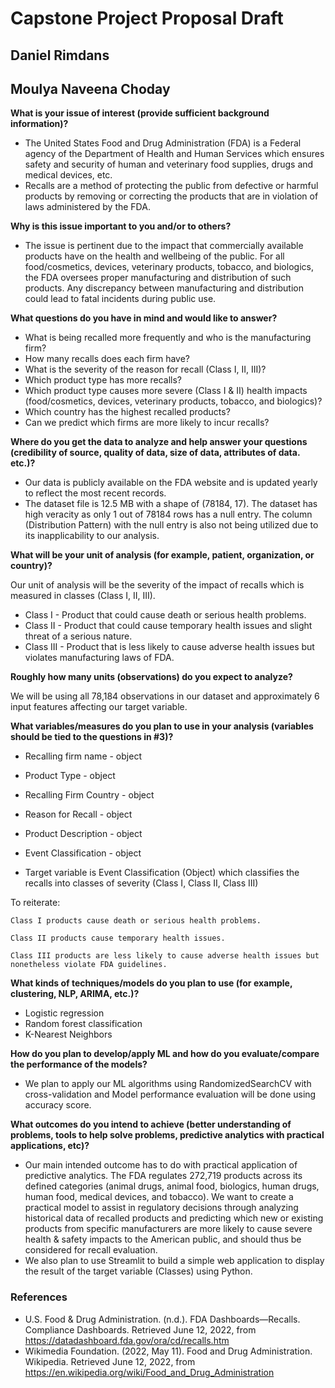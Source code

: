 # Capstone Project Proposal Draft 
## Daniel Rimdans
## Moulya Naveena Choday

**What is your issue of interest (provide sufficient background information)?**

- The United States Food and Drug Administration (FDA) is a Federal agency of the Department of Health and Human Services which ensures safety and security of human and veterinary food supplies, drugs and medical devices, etc. 
- Recalls are a method of protecting the public from defective or harmful products by removing or correcting the products that are in violation of laws administered by the FDA. 

**Why is this issue important to you and/or to others?**

- The issue is pertinent due to the impact that commercially available products have on the health and wellbeing of the public. For all food/cosmetics, devices, veterinary products, tobacco, and biologics, the FDA oversees proper manufacturing and distribution of such products. Any discrepancy between manufacturing and distribution could lead to fatal incidents during public use.

**What questions do you have in mind and would like to answer?**

- What is being recalled more frequently and who is the manufacturing firm?
- How many recalls does each firm have?
- What is the severity of the reason for recall (Class I, II, III)?
- Which product type has more recalls? 
- Which product type causes more severe (Class I & II) health impacts (food/cosmetics, devices, veterinary products, tobacco, and biologics)?
- Which country has the highest recalled products?
- Can we predict which firms are more likely to incur recalls?

**Where do you get the data to analyze and help answer your questions (credibility of source, quality of data, size of data, attributes of data. etc.)?**

- Our data is publicly available on the FDA website and is updated yearly to reflect the most recent records. 
- The dataset file is 12.5 MB with a shape of (78184, 17). The dataset has high veracity as only 1 out of 78184 rows has a null entry. 
The column (Distribution Pattern) with the null entry is also not being utilized due to its inapplicability to our analysis.

**What will be your unit of analysis (for example, patient, organization, or country)?**

Our unit of analysis will be the severity of the impact of recalls which is measured in classes (Class I, II, III).
- Class I - Product that could cause death or serious health problems.
- Class II - Product that could cause temporary health issues and slight threat of a serious nature. 
- Class III - Product that is less likely to cause adverse health issues but violates manufacturing laws of FDA. 

**Roughly how many units (observations) do you expect to analyze?**

We will be using all 78,184 observations in our dataset and approximately 6 input features affecting our target variable.

**What variables/measures do you plan to use in your analysis (variables should be tied to the questions in #3)?**

- Recalling firm name  	-	      object
- Product Type          -                object
- Recalling Firm Country     -           object
- Reason for Recall      -             object
- Product Description    -              object
- Event Classification   -             object

- Target variable is Event Classification (Object) which classifies the recalls into classes of severity (Class I, Class II, Class III)

To reiterate:

	Class I products cause death or serious health problems.
	
	Class II products cause temporary health issues. 
	
	Class III products are less likely to cause adverse health issues but nonetheless violate FDA guidelines. 

**What kinds of techniques/models do you plan to use (for example, clustering, NLP, ARIMA, etc.)?**

- Logistic regression 
- Random forest classification 
- K-Nearest Neighbors 
	
**How do you plan to develop/apply ML and how do you evaluate/compare the performance of the models?**

- We plan to apply our ML algorithms using RandomizedSearchCV with cross-validation and Model performance evaluation will be done using accuracy score.

**What outcomes do you intend to achieve (better understanding of problems, tools to help solve problems, predictive analytics with practical applications, etc)?**

- Our main intended outcome has to do with practical application of predictive analytics. The FDA regulates 272,719 products across its defined categories (animal drugs, animal food, biologics, human drugs, human food, medical devices, and tobacco). 
We want to create a practical model to assist in regulatory decisions through analyzing historical data of recalled products and predicting which new or existing products from specific manufacturers are more likely to cause severe health & safety impacts to the American public, and should thus be considered for recall evaluation.
- We also plan to use Streamlit to build a simple web application to display the result of the target variable (Classes) using Python.

### References
- U.S. Food & Drug Administration. (n.d.). FDA Dashboards—Recalls. Compliance Dashboards. Retrieved June 12, 2022, from https://datadashboard.fda.gov/ora/cd/recalls.htm
- Wikimedia Foundation. (2022, May 11). Food and Drug Administration. Wikipedia. Retrieved June 12, 2022, from https://en.wikipedia.org/wiki/Food_and_Drug_Administration 

